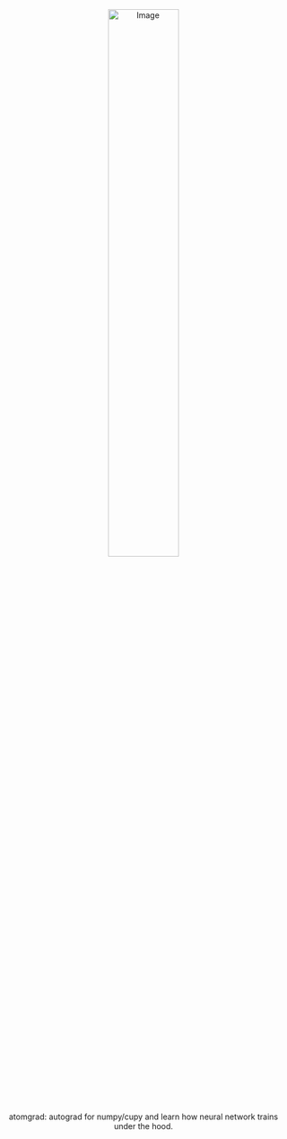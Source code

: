 <div align="center">

<picture>
  <source media="(prefers-color-scheme: light)"
          srcset="https://github.com/user-attachments/assets/f7c171b7-f803-4592-8bd2-26489afc3e60">
  <source media="(prefers-color-scheme: dark)"
          srcset="https://github.com/user-attachments/assets/f7c171b7-f803-4592-8bd2-26489afc3e60">
  <img width="50%" height="50%" alt="Image"
       src="https://github.com/user-attachments/assets/f7c171b7-f803-4592-8bd2-26489afc3e60">
</picture>

atomgrad: autograd for numpy/cupy and learn how neural network trains under the hood.


</div>











